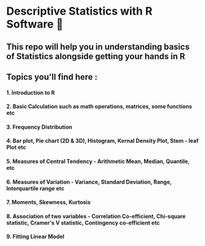 # Descriptive Statistics with R Software 💯

## This repo will help you in understanding basics of Statistics alongside getting your hands in R 

## Topics you'll find here :

#### 1. Introduction to R 
#### 2. Basic Calculation such as math operations, matrices, some functions etc
#### 3. Frequency Distribution
#### 4. Bar plot, Pie chart (2D & 3D), Histogram, Kernal Density Plot, Stem - leaf Plot etc
#### 5. Measures of Central Tendency - Arithmetic Mean, Median, Quantile, etc
#### 6. Measures of Variation - Variance, Standard Deviation, Range, Interquartile range etc
#### 7. Moments, Skewness, Kurtosis
#### 8. Association of two variables - Correlation Co-efficient, Chi-square statistic, Cramer's V statistic, Contingency co-efficient etc
#### 9. Fitting Linear Model
